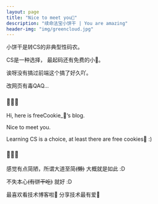 ```yaml
---
layout: page
title: "Nice to meet you🍪"
description: "续命法宝小饼干 | You are amazing"
header-img: "img/greencloud.jpg"
---
```


小饼干是转CS的非典型性码农。

CS是一种选择， 最起码还有免费的小🍪。

诶呀没有搞过前端这个搞了好久吖。

改网页有毒QAQ...

### 🍪🍪🍪

Hi, here is freeCookie_🍪‘s blog.

Nice to meet you. 

Learning CS is a choice, at least there are free cookies🍪 :)

### 🍪🍪🍪

感觉有点简陋，所谓大道至简~~(懒)~~ 大概就是如此 :D

不失本心~~(有饼干吃)~~ 就好 :D

最喜欢看技术博客啦🍥 分享技术最有爱🎾



<center>
    <p><img src=""></p>
</center>









